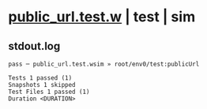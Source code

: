 # [public_url.test.w](../../../../../../tests/sdk_tests/bucket/public_url.test.w) | test | sim

## stdout.log
```log
pass ─ public_url.test.wsim » root/env0/test:publicUrl

Tests 1 passed (1)
Snapshots 1 skipped
Test Files 1 passed (1)
Duration <DURATION>
```

